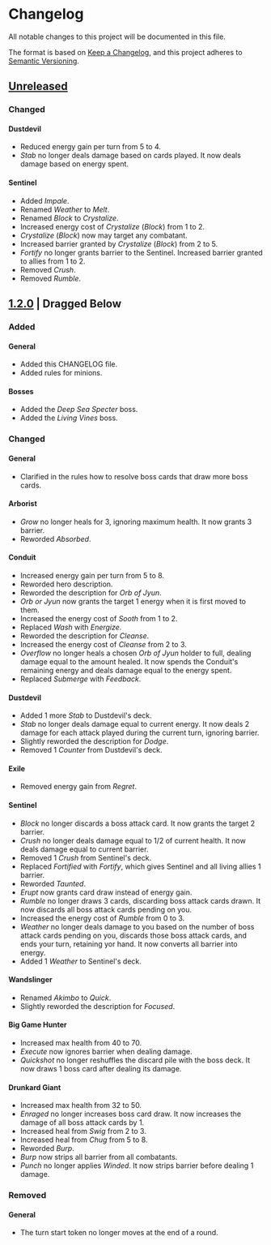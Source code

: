 # Changelog
All notable changes to this project will be documented in this file.

The format is based on [Keep a Changelog](https://keepachangelog.com/en/1.0.0/),
and this project adheres to [Semantic Versioning](https://semver.org/spec/v2.0.0.html).

## [Unreleased]

### Changed

#### Dustdevil
- Reduced energy gain per turn from 5 to 4.
- *Stab* no longer deals damage based on cards played. It now deals damage based on energy spent.

#### Sentinel
- Added *Impale*.
- Renamed *Weather* to *Melt*.
- Renamed *Block* to *Crystalize*.
- Increased energy cost of *Crystalize* (*Block*) from 1 to 2.
- *Crystalize* (*Block*) now may target any combatant.
- Increased barrier granted by *Crystalize* (*Block*) from 2 to 5.
- *Fortify* no longer grants barrier to the Sentinel. Increased barrier granted to allies from 1 to 2.
- Removed *Crush*.
- Removed *Rumble*.

## [1.2.0] | Dragged Below
### Added

#### General
- Added this CHANGELOG file.
- Added rules for minions.

#### Bosses
- Added the *Deep Sea Specter* boss.
- Added the *Living Vines* boss.

### Changed

#### General
- Clarified in the rules how to resolve boss cards that draw more boss cards.

#### Arborist
- *Grow* no longer heals for 3, ignoring maximum health. It now grants 3 barrier.
- Reworded *Absorbed*.

#### Conduit
- Increased energy gain per turn from 5 to 8.
- Reworded hero description.
- Reworded the description for *Orb of Jyun*.
- *Orb or Jyun* now grants the target 1 energy when it is first moved to them.
- Increased the energy cost of *Sooth* from 1 to 2.
- Replaced *Wash* with *Energize*.
- Reworded the description for *Cleanse*.
- Increased the energy cost of *Cleanse* from 2 to 3.
- *Overflow* no longer heals a chosen *Orb of Jyun* holder to full, dealing damage equal to the amount healed. It now spends the Conduit's remaining energy and deals damage equal to the energy spent.
- Replaced *Submerge* with *Feedback*.

#### Dustdevil
- Added 1 more *Stab* to Dustdevil's deck.
- *Stab* no longer deals damage equal to current energy. It now deals 2 damage for each attack played during the current turn, ignoring barrier.
- Slightly reworded the description for *Dodge*.
- Removed 1 *Counter* from Dustdevil's deck.

#### Exile
- Removed energy gain from *Regret*.

#### Sentinel
- *Block* no longer discards a boss attack card. It now grants the target 2 barrier.
- *Crush* no longer deals damage equal to 1/2 of current health. It now deals damage equal to current barrier.
- Removed 1 *Crush* from Sentinel's deck.
- Replaced *Fortified* with *Fortify*, which gives Sentinel and all living allies 1 barrier.
- Reworded *Taunted*.
- *Erupt* now grants card draw instead of energy gain.
- *Rumble* no longer draws 3 cards, discarding boss attack cards drawn. It now discards all boss attack cards pending on you.
- Increased the energy cost of *Rumble* from 0 to 3.
- *Weather* no longer deals damage to you based on the number of boss attack cards pending on you, discards those boss attack cards, and ends your turn, retaining yor hand. It now converts all barrier into energy.
- Added 1 *Weather* to Sentinel's deck.

#### Wandslinger
- Renamed *Akimbo* to *Quick*.
- Slightly reworded the description for *Focused*.

#### Big Game Hunter
- Increased max health from 40 to 70.
- *Execute* now ignores barrier when dealing damage.
- *Quickshot* no longer reshuffles the discard pile with the boss deck. It now draws 1 boss card after dealing its damage.

#### Drunkard Giant
- Increased max health from 32 to 50.
- *Enraged* no longer increases boss card draw. It now increases the damage of all boss attack cards by 1.
- Increased heal from *Swig* from 2 to 3.
- Increased heal from *Chug* from 5 to 8.
- Reworded *Burp*.
- *Burp* now strips all barrier from all combatants.
- *Punch* no longer applies *Winded*. It now strips barrier before dealing 1 damage.

### Removed

#### General
- The turn start token no longer moves at the end of a round.

[Unreleased]: https://github.com/Streus/encounter/compare/v1.2.0...HEAD
[1.2.0]: https://github.com/Streus/encounter/compare/v1.1.1...v1.2.0